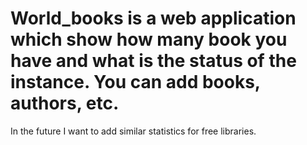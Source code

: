 # World_books is a web application which show how many book you have and what is the status of the instance. You can add books, authors, etc. 
In the future I want to add similar statistics for free libraries.
